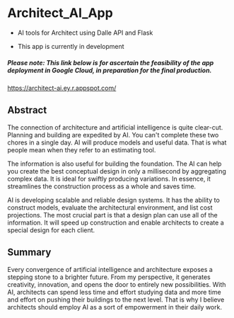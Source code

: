 # Architect_AI_App
- AI tools for Architect using Dalle API and Flask
* This app is currently in development

##### Please note: This link below is for ascertain the feasibility of the app deployment in Google Cloud, in preparation for the final production.
https://architect-ai.ey.r.appspot.com/

## Abstract
The connection of architecture and artificial intelligence is quite clear-cut. 
Planning and building are expedited by AI. You can't complete these two chores in a single day. 
AI will produce models and useful data. That is what people mean when they refer to an estimating tool.

The information is also useful for building the foundation. 
The AI can help you create the best conceptual design in only a millisecond by aggregating complex data. 
It is ideal for swiftly producing variations. In essence, 
it streamlines the construction process as a whole and saves time.

AI is developing scalable and reliable design systems. It has the ability to construct models, evaluate the architectural environment, and list cost projections. 
The most crucial part is that a design plan can use all of the information. 
It will speed up construction and enable architects to create a special design for each client.

## Summary
Every convergence of artificial intelligence and architecture exposes a stepping stone to a brighter future. 
From my perspective, it generates creativity, innovation, and opens the door to entirely new possibilities. 
With AI, architects can spend less time and effort studying data and more time and effort on pushing their buildings to the next level. 
That is why I believe architects should employ AI as a sort of empowerment in their daily work.
